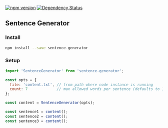 [![npm version](https://badge.fury.io/js/sentence-generator.svg)](https://www.npmjs.com/package/sentence-generator)
[![Dependency Status](https://david-dm.org/evturn/sentence-generator.svg)](https://www.npmjs.com/package/sentence-generator)

## Sentence Generator

### Install
```bash
npm install --save sentence-generator
```

### Setup
```javascript
import 'SentenceGenerator' from 'sentence-generator';

const opts = {
  file: 'content.txt', // from path where node instance is running
  count: 7             // max allowed words per sentence (defaults to 10)
};

const content = SentenceGenerator(opts);

const sentence1 = content();
const sentence2 = content();
const sentence3 = content();
```